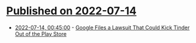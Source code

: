 # [Published on 2022-07-14](index.md)

* [2022-07-14, 00:45:00](https://yro.slashdot.org/story/22/07/13/2215232/google-files-a-lawsuit-that-could-kick-tinder-out-of-the-play-store?utm_source=rss1.0mainlinkanon&utm_medium=feed) - [Google Files a Lawsuit That Could Kick Tinder Out of the Play Store](https://yro.slashdot.org/story/22/07/13/2215232/google-files-a-lawsuit-that-could-kick-tinder-out-of-the-play-store?utm_source=rss1.0mainlinkanon&utm_medium=feed)

